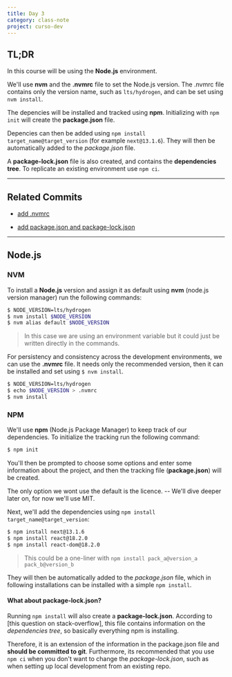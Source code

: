 ```yaml
---
title: Day 3
category: class-note
project: curso-dev
---
```


## TL;DR

In this course will be using the **Node.js** environment. 

We'll use **nvm** and the **.nvmrc** file to set the Node.js version. The .nvmrc file contains only the version name, such as `lts/hydrogen`, and can be set using `nvm install`.

The depencies will be installed and tracked using **npm**. Initializing with `npm init` will create the **package.json** file.

Depencies can then be added using `npm install target_name@target_version` (for example `next@13.1.6`). They will then be automatically added to the *package.json* file.

A **package-lock.json** file is also created, and contains the **dependencies tree**. To replicate an existing environment use `npm ci`.

---

## Related Commits

* [add .nvmrc](https://github.com/mrmurilo75/clone-tabnews/commit/32d3f3d52b8a44e38a508e8976e02db1eea0f9e2)

* [add package.json and package-lock.json](https://github.com/mrmurilo75/clone-tabnews/commit/7017beb27ad0605056ba3841717726c009e7ef42)

---

## Node.js

### NVM

To install a **Node.js** version and assign it as default using **nvm** (node.js version manager) run the following commands:

```bash
$ NODE_VERSION=lts/hydrogen
$ nvm install $NODE_VERSION
$ nvm alias default $NODE_VERSION
```

> In this case we are using an environment variable but it could just be written directly in the commands.

For persistency and consistency across the development environments, we can use the **.nvmrc** file. It needs only the recommended version, then it can be installed and set using `$ nvm install`.

```bash
$ NODE_VERSION=lts/hydrogen
$ echo $NODE_VERSION > .nvmrc
$ nvm install
```

### NPM

We'll use **npm** (Node.js Package Manager) to keep track of our dependencies. To initialize the tracking run the following command:

```bash
$ npm init
```

You'll then be prompted to choose some options and enter some information about the project, and then the tracking file (**package.json**) will be created.

The only option we wont use the default is the licence. -- We'll dive deeper later on, for now we'll use MIT. 

Next, we'll add the dependencies using `npm install target_name@target_version`:

```bash
$ npm install next@13.1.6
$ npm install react@18.2.0
$ npm install react-dom@18.2.0
```

> This could be a one-liner with `npm install pack_a@version_a pack_b@version_b`

They will then be automatically added to the *package.json* file, which in following installations can be installed with a simple `npm install`.

#### What about package-lock.json?

Running `npm install` will also create a **package-lock.json**. According to [this question on stack-overflow], this file contains information on the *dependencies tree*, so basically everything npm is installing. 

Therefore, it is an extension of the information in the package.json file and **should be committed to git**. Furthermore, its recommended that you use `npm ci` when you don't want to change the *package-lock.json*, such as when setting up local development from an existing repo.